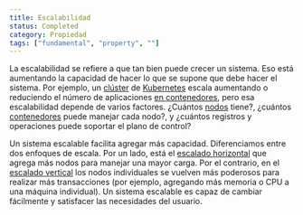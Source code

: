 ```yaml
---
title: Escalabilidad
status: Completed
category: Propiedad
tags: ["fundamental", "property", ""]
---
```


La escalabilidad se refiere a que tan bien puede crecer un sistema.
Eso está aumentando la capacidad de hacer lo que se supone que debe hacer el sistema.
Por ejemplo, un [clúster](/es/cluster/) de [Kubernetes](/es/kubernetes/) escala
aumentando o reduciendo el número de aplicaciones [en contenedores](/es/containerization/),
pero esa escalabilidad depende de varios factores.
¿Cuántos [nodos](/es/nodes/) tiene?, ¿cuántos [contenedores](/container/) puede manejar cada nodo?,
y ¿cuántos registros y operaciones puede soportar el plano de control?

Un sistema escalable facilita agregar más capacidad.
Diferenciamos entre dos enfoques de escala.
Por un lado, está el [escalado horizontal](/horizontal-scaling/) que agrega más nodos para manejar una mayor carga.
Por el contrario, en el [escalado vertical](/vertical-scaling/) los nodos individuales se vuelven más poderosos para realizar más transacciones
(por ejemplo, agregando más memoria o CPU a una máquina individual).
Un sistema escalable es capaz de cambiar fácilmente y satisfacer las necesidades del usuario.
